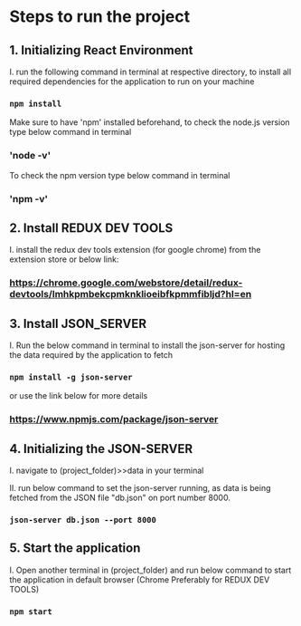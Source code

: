 # Steps to run the project

## 1. Initializing React Environment

  I. run the following command in terminal at respective directory, to install all required dependencies
     for the application to run on your machine

  ### `npm install`

  Make sure to have 'npm' installed beforehand, to check the node.js version type below command in terminal
  
  ### 'node -v'
  
  To check the npm version type below command in terminal
  
   ### 'npm -v'

## 2. Install REDUX DEV TOOLS

  I. install the redux dev tools extension (for google chrome) from the extension store or below link:
  
  ### https://chrome.google.com/webstore/detail/redux-devtools/lmhkpmbekcpmknklioeibfkpmmfibljd?hl=en

## 3. Install JSON_SERVER

  I. Run the below command in terminal to install the json-server for hosting the data required by the application to fetch
  
  ### `npm install -g json-server`
  
  or use the link below for more details
  
  ### https://www.npmjs.com/package/json-server
  
## 4. Initializing the JSON-SERVER

  I. navigate to (project_folder)>>data in your terminal

  II. run below command to set the json-server running, as data is being fetched from the JSON
      file "db.json" on port number 8000.

  ### `json-server db.json --port 8000`

## 5. Start the application

  I. Open another terminal in (project_folder) and run below command to start the application
     in default browser (Chrome Preferably for REDUX DEV TOOLS)

  ### `npm start`
